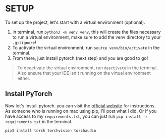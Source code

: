 # SETUP

To set up the project, let's start with a virtual environment (optional).

1. In terminal, run `python3 -m venv venv`, this will create the files necessary to run a virtual environment, make sure to add the venv directory to your `.gitignore`!
2. To activate the virtual environment, run `source venv/bin/activate` in the terminal.
3. From there, just install pytorch (next step) and you are good to go!
> To deactivate the virtual environment, run `deactivate` in the terminal. Also ensure that your IDE isn't running on the virtual environment either.

## Install PyTorch

Now let's install pytorch. you can visit the [official website](https://pytorch.org/get-started/locally/) for instructions. As someone who is running on mac using pip, I'll post what I did. Or if you have access to my `requirements.txt`, you can just run `pip install -r requirements.txt` in the terminal.

`pip3 install torch torchvision torchaudio`